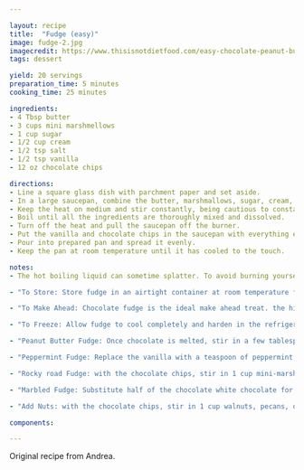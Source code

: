 ```yaml
---

layout: recipe
title:  "Fudge (easy)"
image: fudge-2.jpg
imagecredit: https://www.thisisnotdietfood.com/easy-chocolate-peanut-butter-fudge/
tags: dessert

yield: 20 servings
preparation_time: 5 minutes
cooking_time: 25 minutes

ingredients:
- 4 Tbsp butter
- 3 cups mini marshmellows
- 1 cup sugar
- 1/2 cup cream
- 1/2 tsp salt
- 1/2 tsp vanilla
- 12 oz chocolate chips

directions:
- Line a square glass dish with parchment paper and set aside.
- In a large saucepan, combine the butter, marshmallows, sugar, cream, and salt. Cook over medium heat, stirring frequently until the mixture comes to a boil.
- Keep the heat on medium and stir constantly, being cautious to constantly scrape down the sides of the pan and along the bottom of the pan as you stir (this will help the sugar dissolve and not be grainy, and keep anything from burning to the bottom or sides of the pan.) 
- Boil until all the ingredients are thoroughly mixed and dissolved.
- Turn off the heat and pull the saucepan off the burner. 
- Put the vanilla and chocolate chips in the saucepan with everything else and gently combine everything until melted and smooth.
- Pour into prepared pan and spread it evenly.
- Keep the pan at room temperature until it has cooled to the touch.

notes:
- The hot boiling liquid can sometime splatter. To avoid burning yourself, wear kitchen gloves or an oven mit.

- "To Store: Store fudge in an airtight container at room temperature for 2 weeks or in the refrigerator for about a month."

- "To Make Ahead: Chocolate fudge is the ideal make ahead treat. the high amount of sugar and fat in this recipe help act as a preservative, allowing fudge to be made ahead and stored for several weeks."

- "To Freeze: Allow fudge to cool completely and harden in the refrigerator. Then cut it into cubes (or leave it as a block) and wrap it tightly in plastic wrap and tinfoil. Freeze fudge for up to 3 months."

- "Peanut Butter Fudge: Once chocolate is melted, stir in a few tablespoons of peanut butter until smooth."

- "Peppermint Fudge: Replace the vanilla with a teaspoon of peppermint extract."

- "Rocky road Fudge: with the chocolate chips, stir in 1 cup mini-marshmallows and a handful of your favorite nuts."

- "Marbled Fudge: Substitute half of the chocolate white chocolate for some of the chocolate chips and stir less."

- "Add Nuts: with the chocolate chips, stir in 1 cup walnuts, pecans, or your favorite kind of nuts."

components:

---
```


Original recipe from Andrea.